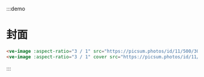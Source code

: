 :::demo

# 封面

```html
<ve-image :aspect-ratio="3 / 1" src="https://picsum.photos/id/11/500/300" class="mb-3" />
<ve-image :aspect-ratio="3 / 1" cover src="https://picsum.photos/id/11/500/300" />
```

:::